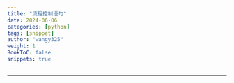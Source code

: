 ```yaml
---
title: "流程控制语句"
date: 2024-06-06
categories: [python]
tags: [snippet]
author: "wangy325"
weight: 1
BookToC: false
snippets: true
---
```


---
